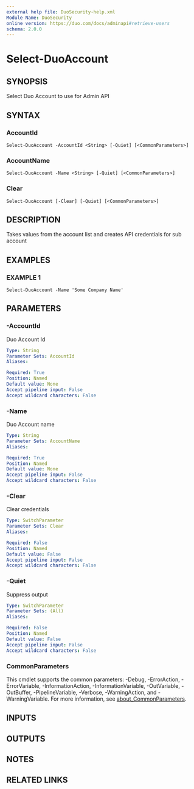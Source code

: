 ```yaml
---
external help file: DuoSecurity-help.xml
Module Name: DuoSecurity
online version: https://duo.com/docs/adminapi#retrieve-users
schema: 2.0.0
---
```


# Select-DuoAccount

## SYNOPSIS
Select Duo Account to use for Admin API

## SYNTAX

### AccountId
```
Select-DuoAccount -AccountId <String> [-Quiet] [<CommonParameters>]
```

### AccountName
```
Select-DuoAccount -Name <String> [-Quiet] [<CommonParameters>]
```

### Clear
```
Select-DuoAccount [-Clear] [-Quiet] [<CommonParameters>]
```

## DESCRIPTION
Takes values from the account list and creates API credentials for sub account

## EXAMPLES

### EXAMPLE 1
```
Select-DuoAccount -Name 'Some Company Name'
```

## PARAMETERS

### -AccountId
Duo Account Id

```yaml
Type: String
Parameter Sets: AccountId
Aliases:

Required: True
Position: Named
Default value: None
Accept pipeline input: False
Accept wildcard characters: False
```

### -Name
Duo Account name

```yaml
Type: String
Parameter Sets: AccountName
Aliases:

Required: True
Position: Named
Default value: None
Accept pipeline input: False
Accept wildcard characters: False
```

### -Clear
Clear credentials

```yaml
Type: SwitchParameter
Parameter Sets: Clear
Aliases:

Required: False
Position: Named
Default value: False
Accept pipeline input: False
Accept wildcard characters: False
```

### -Quiet
Suppress output

```yaml
Type: SwitchParameter
Parameter Sets: (All)
Aliases:

Required: False
Position: Named
Default value: False
Accept pipeline input: False
Accept wildcard characters: False
```

### CommonParameters
This cmdlet supports the common parameters: -Debug, -ErrorAction, -ErrorVariable, -InformationAction, -InformationVariable, -OutVariable, -OutBuffer, -PipelineVariable, -Verbose, -WarningAction, and -WarningVariable. For more information, see [about_CommonParameters](http://go.microsoft.com/fwlink/?LinkID=113216).

## INPUTS

## OUTPUTS

## NOTES

## RELATED LINKS
